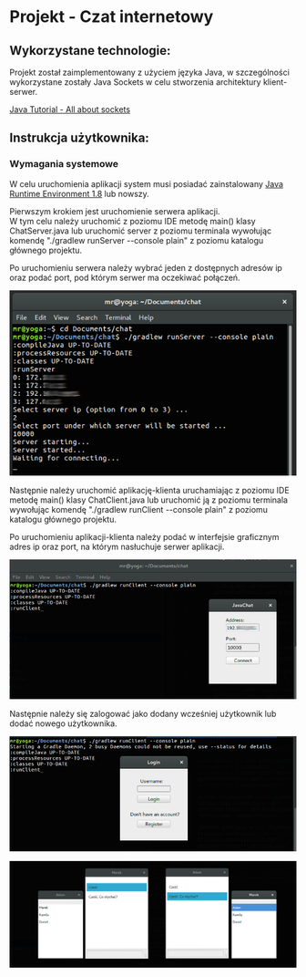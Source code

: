 # Projekt - Czat internetowy
## Wykorzystane technologie:
Projekt został zaimplementowany z użyciem języka Java, w szczególności wykorzystane zostały Java Sockets 
w celu stworzenia architektury klient-serwer.

[Java Tutorial - All about sockets](https://docs.oracle.com/javase/tutorial/networking/sockets/index.html)  

## Instrukcja użytkownika:
### Wymagania systemowe
W celu uruchomienia aplikacji system musi posiadać zainstalowany [Java Runtime Environment 1.8](http://www.oracle.com/technetwork/java/javase/downloads/jre8-downloads-2133155.html) lub nowszy.


Pierwszym krokiem jest uruchomienie serwera aplikacji.  
W tym celu należy uruchomić z poziomu IDE metodę main() klasy ChatServer.java lub uruchomić server 
z poziomu terminala wywołując komendę "./gradlew runServer --console plain" z poziomu katalogu głównego projektu.  

Po uruchomieniu serwera należy wybrać jeden z dostępnych adresów ip oraz podać port, pod którym serwer ma oczekiwać połączeń.  


![RunServer](https://github.com/MRejdych/chat/blob/master/imgs/runServer.png)  


Następnie należy uruchomić aplikację-klienta uruchamiając z poziomu IDE metodę main() klasy ChatClient.java lub 
uruchomić ją z poziomu terminala wywołując komendę "./gradlew runClient --console plain" z poziomu katalogu głównego projektu. 

Po uruchomieniu aplikacji-klienta należy podać w interfejsie graficznym adres ip oraz port, na którym
 nasłuchuje serwer aplikacji.  
 
![RunClient](https://github.com/MRejdych/chat/blob/master/imgs/runClient.png)  

Następnie należy się zalogować jako dodany wcześniej użytkownik lub dodać nowego użytkownika.  


![Login](https://github.com/MRejdych/chat/blob/master/imgs/login.png)  
  
  
  
  
![Conversation](https://github.com/MRejdych/chat/blob/master/imgs/conversation.png)
